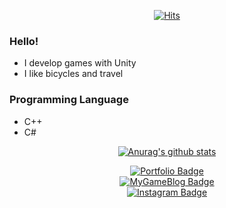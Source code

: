 <div align=center>	
  
  [![Hits](https://hits.seeyoufarm.com/api/count/incr/badge.svg?url=https%3A%2F%2Fgithub.com%2Fccm1441&count_bg=%2366CF16&title_bg=%23474747&icon=unity.svg&icon_color=%23FFFFFF&title=Thank+you+for+visiting&edge_flat=false)](https://hits.seeyoufarm.com)	
  
</div>

### Hello!
- I develop games with Unity
- I like bicycles and travel

### Programming Language
- C++
- C#

    
<div align=center>
  
 <!--
   <image src = https://user-images.githubusercontent.com/20456842/91661744-dd22a880-eb18-11ea-996a-3caa94832245.PNG></image>
   <h6>2020-08-30 private project inclusion</h6>
   <br>
 -->
   [![Anurag's github stats](https://github-readme-stats.vercel.app/api?username=ccm1441)](https://github.com/anuraghazra/github-readme-stats)
   
   </div>
   
<div align=center>
  
   [![Portfolio Badge](https://img.shields.io/badge/-Portfolio-5CD1E5?style=flat-square&logo=rss&logoColor=white&link=https://cmportfolio.tistory.com/)](https://cmportfolio.tistory.com/)    
   [![MyGameBlog Badge](https://img.shields.io/badge/-MyGameBlog-999999?style=flat-square&logo=rss&logoColor=white&link=https://cheolmini.tistory.com/)](https://cheolmini.tistory.com/)    
   [![Instagram Badge](https://img.shields.io/badge/-Instagram-dd2a7b?style=flat-square&logo=instagram&logoColor=white&link=https://www.instagram.com/fe_m22n/)](https://www.instagram.com/fe_m22n/)   
  
</div>
